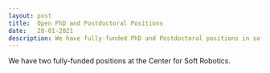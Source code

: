 ```yaml
---
layout: post
title:  Open PhD and Postdoctoral Positions
date:   28-01-2021
description: We have fully-funded PhD and Postdoctoral positions in soft robotics.
---
```


We have two fully-funded positions at the Center for Soft Robotics.
